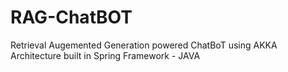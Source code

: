 # RAG-ChatBOT
Retrieval Augemented Generation powered ChatBoT using AKKA Architecture built in Spring Framework - JAVA
